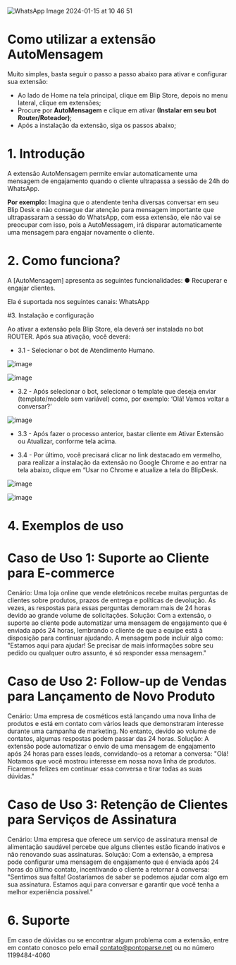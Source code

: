 ![WhatsApp Image 2024-01-15 at 10 46 51](https://github.com/Wilkor/doc-plugin-fura-fila/assets/34819624/acaf6e2b-c51c-435d-ae54-becbc8fe0b47)



# Como utilizar a extensão AutoMensagem

Muito simples, basta seguir o passo a passo abaixo para ativar e configurar sua extensão:

 - Ao lado de Home na tela principal, clique em Blip Store, depois no menu lateral, clique em extensões;
 - Procure por **AutoMensagem** e clique em ativar **(Instalar em seu bot Router/Roteador)**;
 - Após a instalação da extensão, siga os passos abaixo;


# 1. Introdução 
A extensão AutoMensagem permite enviar automaticamente uma mensagem de engajamento quando o cliente ultrapassa a sessão de 24h do WhatsApp. 

**Por exemplo:** Imagina que o atendente tenha diversas conversar em seu Blip Desk e não consegue dar atenção para mensagem importante que ultrapassaram a sessão do WhatsApp, com essa extensão, ele não vai se preocupar com isso, pois a AutoMessagem, irá disparar automaticamente uma mensagem para engajar novamente o cliente.

# 2. Como funciona? 
A [AutoMensagem] apresenta as seguintes funcionalidades: 
● Recuperar e engajar clientes.

Ela é suportada nos seguintes canais: WhatsApp 

#3. Instalação e configuração 

Ao ativar a extensão pela Blip Store, ela deverá ser instalada no bot ROUTER. Após sua ativação, você deverá: 

- 3.1 - Selecionar o bot de Atendimento Humano.

![image](https://github.com/user-attachments/assets/e32d5dd3-b42c-4298-9515-adbfdd27cfe8)

![image](https://github.com/user-attachments/assets/b57decd1-1970-4cda-82e3-254a57e052f8)



- 3.2 - Após selecionar o bot, selecionar o template que deseja enviar (template/modelo sem variável) como, por exemplo: ‘Olá! Vamos voltar a conversar?’

![image](https://github.com/user-attachments/assets/09b75cac-ec65-4fbb-8077-38d69b118146)


- 3.3 - Após fazer o processo anterior, bastar cliente em Ativar Extensão ou Atualizar, conforme tela acima. 

- 3.4 - Por último, você precisará clicar no link destacado em vermelho, para realizar a instalação da extensão no Google Chrome e ao entrar na tela abaixo, clique em “Usar no Chrome e atualize a tela do BlipDesk.

![image](https://github.com/user-attachments/assets/83a6fe65-bd4a-44b4-be84-54d9ba9234df)


![image](https://github.com/user-attachments/assets/7e313e41-d63c-4c6e-8ebb-b35c2dc57835)

# 4. Exemplos de uso
   
# Caso de Uso 1: Suporte ao Cliente para E-commerce
Cenário: Uma loja online que vende eletrônicos recebe muitas perguntas de clientes sobre produtos, prazos de entrega e políticas de devolução. Às vezes, as respostas para essas perguntas demoram mais de 24 horas devido ao grande volume de solicitações.
Solução: Com a extensão, o suporte ao cliente pode automatizar uma mensagem de engajamento que é enviada após 24 horas, lembrando o cliente de que a equipe está à disposição para continuar ajudando. A mensagem pode incluir algo como: "Estamos aqui para ajudar! Se precisar de mais informações sobre seu pedido ou qualquer outro assunto, é só responder essa mensagem."


# Caso de Uso 2: Follow-up de Vendas para Lançamento de Novo Produto
Cenário: Uma empresa de cosméticos está lançando uma nova linha de produtos e está em contato com vários leads que demonstraram interesse durante uma campanha de marketing. No entanto, devido ao volume de contatos, algumas respostas podem passar das 24 horas.
Solução: A extensão pode automatizar o envio de uma mensagem de engajamento após 24 horas para esses leads, convidando-os a retomar a conversa: "Olá! Notamos que você mostrou interesse em nossa nova linha de produtos. Ficaremos felizes em continuar essa conversa e tirar todas as suas dúvidas."


# Caso de Uso 3: Retenção de Clientes para Serviços de Assinatura
Cenário: Uma empresa que oferece um serviço de assinatura mensal de alimentação saudável percebe que alguns clientes estão ficando inativos e não renovando suas assinaturas.
Solução: Com a extensão, a empresa pode configurar uma mensagem de engajamento que é enviada após 24 horas do último contato, incentivando o cliente a retornar à conversa: "Sentimos sua falta! Gostaríamos de saber se podemos ajudar com algo em sua assinatura. Estamos aqui para conversar e garantir que você tenha a melhor experiência possível."

# 6. Suporte 
Em caso de dúvidas ou se encontrar algum problema com a extensão, entre em contato conosco pelo email contato@pontoparse.net ou no número 1199484-4060


